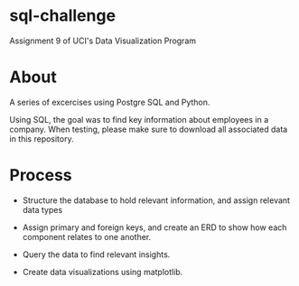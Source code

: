 # sql-challenge

Assignment 9 of UCI's Data Visualization Program

# About

A series of excercises using Postgre SQL and Python.

Using SQL, the goal was to find key information about employees in a company.
When testing, please make sure to download all associated data in this repository.

# Process

* Structure the database to hold relevant information, and assign relevant data types

* Assign primary and foreign keys, and create an ERD to show how each component relates to one another.

* Query the data to find relevant insights.

* Create data visualizations using matplotlib.
